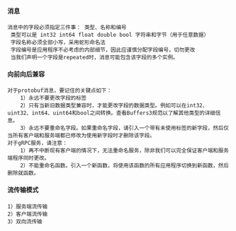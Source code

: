 #### 消息

    消息中的字段必须指定三件事： 类型、名称和编号
     类型可以是 int32 int64 float double bool 字符串和字节（用于任意数据）
     字段名称必须全部小写，采用蛇形命名法
     字段编号是应用程序不必考虑的内部细节，因此应谨慎分配字段编号，切勿更改
     当我们声明一个字段是repeated时，消息可能包含该字段的多个实例。

#### 向前向后兼容

    对于protobuf消息，要记住的关键点如下：
        1）永远不要更改字段的标签
        2）只有当新旧数据类型兼容时，才能更改字段的数据类型。例如可以在int32、uint32、int64、uint64和bool之间转换。查看Buffers3规范以了解其他类型的详细信息。
        3）永远不要重命名字段。如果重命名字段，请引入一个带有未使用标签的新字段，然后仅当所有客户端和服务端都已修改为使用新字段时才删除该字段。
    对于gRPC服务，请注意：
        1）再不中断现有客户端的情况下，无法重命名服务，除非我们可以完全保证客户端和服务端程序同时更改。
        2）不能重命名函数。引入一个新函数，将使用该函数的所有应用程序切换到新函数，然后删除就函数。

#### 流传输模式

    1）服务端流传输
    2）客户端流传输
    3）双向流传输